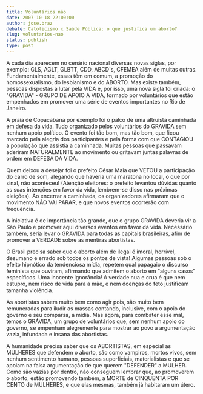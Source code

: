 ```yaml
---
title: Voluntários não 
date: 2007-10-18 22:00:00
author: jose.braz
debate: Catolicismo x Saúde Pública: o que justifica um aborto?
slug: voluntarios-nao
status: publish 
type: post
---
```


A cada dia aparecem no cenário nacional diversas novas siglas, por exemplo: GLS, AGLT, GLBTT, CDD, ABCD´s, CFEMEA além de muitas outras. Fundamentalmente, essas têm em comum, a promoção do homossexualismo, do lesbianismo e do ABORTO. Mas existe também, pessoas dispostas a lutar pela VIDA e, por isso, uma nova sigla foi criada: o "GRAVIDA" - GRUPO DE APOIO A VIDA, formado por voluntários que estão empenhados em promover uma série de eventos importantes no Rio de Janeiro.  

  

A praia de Copacabana por exemplo foi o palco de uma altruísta caminhada em defesa da vida. Tudo organizado pelos voluntários do GRAVIDA sem nenhum apoio político. O evento foi tão bom, mas tão bom, que ficou marcado pela alegria dos participantes e pela forma com que CONTAGIOU a população que assistia a caminhada. Muitas pessoas que passavam aderiram NATURALMENTE ao movimento ou gritavam juntas palavras de ordem em DEFESA DA VIDA.  

  

Quem deixou a desejar foi o prefeito César Maia que VETOU a participação do carro de som, alegando que haveria uma maratona no local, o que por sinal, não aconteceu! (Atenção eleitores: o prefeito levantou dúvidas quanto as suas intenções em favor da vida, lembrem-se disso nas próximas eleições). Ao encerrar a caminhada, os organizadores afirmaram que o movimento NÃO VAI PARAR, e que novos eventos ocorrerão com frequência.  

  

A iniciativa é de importância tão grande, que o grupo GRAVIDA deveria vir a São Paulo e promover aqui diversos eventos em favor da vida. Necessário também, seria levar o GRAVIDA para todas as capitais brasileiras, afim de promover a VERDADE sobre as mentiras abortistas.  

  

O Brasil precisa saber que o aborto além de ilegal é imoral, horrível, desumano e errado sob todos os pontos de vista! Algumas pessoas sob o efeito hipnótico da tendenciosa mídia, repetem qual papagaio o discurso feminista que ouviram, afirmando que admitem o aborto em "alguns casos" específicos. Uma inocente ignorância! A verdade nua e crua é que nem estupro, nem risco de vida para a mãe, e nem doenças do feto justificam tamanha violência.  

  

As abortistas sabem muito bem como agir pois, são muito bem remuneradas para iludir as massas contando, inclusive, com o apoio do governo e seu comparsa, a mídia. Mas agora, para combater esse mal, temos o GRÁVIDA, um grupo de voluntários que, sem nenhum apoio do governo, se empenham alegremente para mostrar ao povo a argumentação vazia, infundada e insana das abortistas.  

  

A humanidade precisa saber que os ABORTISTAS, em especial as MULHERES que defendem o aborto, são como vampiros, mortos vivos, sem nenhum sentimento humano, pessoas superficiais, materialistas e que se apoiam na falsa argumentação de que querem "DEFENDER" a MULHER. Como são vazias por dentro, não conseguem lembrar que, ao promoverem o aborto, estão promovendo também, a MORTE de CINQUENTA POR CENTO de MULHERES, e que elas mesmas, também já habitaram um útero.
